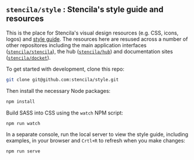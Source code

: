 ## `stencila/style` : Stencila's style guide and resources

This is the place for Stencila's visual design resources (e.g. CSS, icons, logos) and [style guide](https://stencila.github.io/stencila/style/guide). The resources here are resused across a number of other repositores including the main application interfaces ([`stencila/stencila`](https://github.com/stencila/stencila)), the hub ([`stencila/hub`](https://github.com/stencila/hub)) and documentation sites ([`stencila/docket`](https://github.com/stencila/docket)).

To get started with development, clone this repo:

```bash
git clone git@github.com:stencila/style.git
```

Then install the necessary Node packages:

```bash
npm install
```

Build SASS into CSS using the `watch` NPM script:

```bash
npm run watch
```

In a separate console, run the local server to view the style guide, including examples, in your browser and `Crtl+R` to refresh when you make changes:

```bash
npm run serve
```

